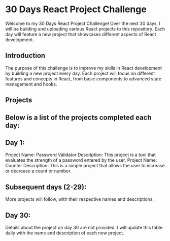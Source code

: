 # 30 Days React Project Challenge

Welcome to my 30 Days React Project Challenge! Over the next 30 days, I will be building and uploading various React projects to this repository. Each day will feature a new project that showcases different aspects of React development.


## Introduction

The purpose of this challenge is to improve my skills in React development by building a new project every day. Each project will focus on different features and concepts in React, from basic components to advanced state management and hooks.

## Projects

## Below is a list of the projects completed each day:
## Day 1:
Project Name: Password Validator
Description: This project is a tool that evaluates the strength of a password entered by the user.
Project Name: Counter
Description: This is a simple project that allows the user to increase or decrease a count or number.
## Subsequent days (2-29):
More projects will follow, with their respective names and descriptions.
## Day 30:
Details about the project on day 30 are not provided.
I will update this table daily with the name and description of each new project.

